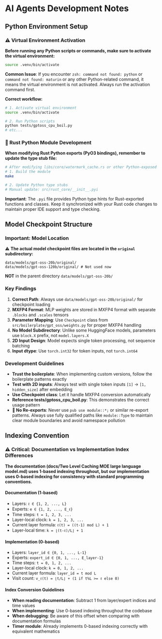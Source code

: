 # AI Agents Development Notes

## Python Environment Setup

### ⚠️ Virtual Environment Activation

**Before running any Python scripts or commands, make sure to activate the virtual environment:**

```bash
source .venv/bin/activate
```

**Common Issue**: If you encounter `zsh: command not found: python` or `command not found: maturin` or any other Python-related command, it means the virtual environment is not activated. Always run the activation command first.

**Correct workflow:**

```bash
# 1. Activate virtual environment
source .venv/bin/activate

# 2. Run Python scripts
python tests/gptoss_cpu_boil.py
# etc...
```

### 🔧 Rust Python Module Development

**When modifying Rust Python exports (PyO3 bindings), remember to update the type stub file:**

```bash
# After modifying libs/core/watermark_cache.rs or other Python-exposed Rust code:
# 1. Build the module
make

# 2. Update Python type stubs
# Manual update: src/rust_core/__init__.pyi 
```

**Important**: The `.pyi` file provides Python type hints for Rust-exported functions and classes. Keep it synchronized with your Rust code changes to maintain proper IDE support and type checking.

## Model Checkpoint Structure

### Important: Model Location

⚠️ **The actual model checkpoint files are located in the `original` subdirectory:**

```text
data/models/gpt-oss-20b/original/
data/models/gpt-oss-120b/original/ # Not used now
```

**NOT** in the parent directory `data/models/gpt-oss-20b/`

### Key Findings

1. **Correct Path**: Always use `data/models/gpt-oss-20b/original/` for checkpoint loading
2. **MXFP4 Format**: MLP weights are stored in MXFP4 format with separate `.blocks` and `.scales` tensors
3. **Parameter Mapping**: Use `Checkpoint` class from `src/boilerplate/gpt_oss/weights.py` for proper MXFP4 handling
4. **No Model Subdirectory**: Unlike some HuggingFace models, parameters use `block.X` prefix, not `model.layers.X`
5. **2D Input Design**: Model expects single token processing, not sequence batching
6. **Input dtype**: Use `torch.int32` for token inputs, not `torch.int64`

### Development Guidelines

- **Trust the boilerplate**: When implementing custom versions, follow the boilerplate patterns exactly
- **Test with 2D inputs**: Always test with single token inputs `[1]` -> `[1, hidden_size]` after embedding
- **Use Checkpoint class**: Let it handle MXFP4 conversion automatically
- **Reference tests/gptoss_cpu_boil.py**: This demonstrates the correct usage pattern
- **🚫 No Re-exports**: Never use `pub use module::*;` or similar re-export patterns. Always use fully qualified paths like `module::Type` to maintain clear module boundaries and avoid namespace pollution

## Indexing Convention

### ⚠️ Critical: Documentation vs Implementation Index Differences

**The documentation (docs/Two Level Caching MOE large language model.md) uses 1-based indexing throughout, but our implementation uses 0-based indexing for consistency with standard programming conventions.**

#### Documentation (1-based)

- Layers: `ℓ ∈ {1, 2, ..., L}`
- Experts: `e ∈ {1, 2, ..., E_ℓ}`
- Time steps: `t = 1, 2, 3, ...`
- Layer-local clock: `k = 1, 2, 3, ...`
- Current layer formula: `ℓ(t) = ((t-1) mod L) + 1`
- Layer-local time: `k = ⌊(t-ℓ)/L⌋ + 1`

#### Implementation (0-based)

- Layers: `layer_id ∈ {0, 1, ..., L-1}`
- Experts: `expert_id ∈ {0, 1, ..., E_layer-1}`
- Time steps: `t = 0, 1, 2, ...`
- Layer-local clock: `k = 0, 1, 2, ...`
- Current layer formula: `layer_id = t mod L`
- Visit count: `v_ℓ(t) = ⌊t/L⌋ + (1 if t%L >= ℓ else 0)`

#### Index Conversion Guidelines

- **When reading documentation**: Subtract 1 from layer/expert indices and time values
- **When implementing**: Use 0-based indexing throughout the codebase
- **When debugging**: Be aware of this offset when comparing with documentation formulas
- **Timer module**: Already implements 0-based indexing correctly with equivalent mathematics
